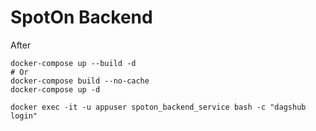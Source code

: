 # SpotOn Backend

After 
```
docker-compose up --build -d
# Or
docker-compose build --no-cache
docker-compose up -d
```
```
docker exec -it -u appuser spoton_backend_service bash -c "dagshub login"
```